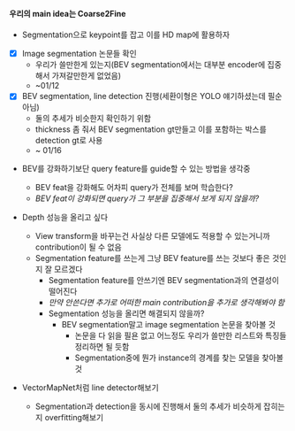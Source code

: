 #### 우리의 main idea는 Coarse2Fine
- Segmentation으로 keypoint를 잡고 이를 HD map에 활용하자
- [x] Image segmentation 논문들 확인
	- 우리가 쓸만한게 있는지(BEV segmentation에서는 대부분 encoder에 집중해서 가져갈만한게 없었음)
	- ~01/12
- [x] BEV segmentation, line detection 진행(세환이형은 YOLO 얘기하셨는데 필순 아님)
	- 둘의 추세가 비슷한지 확인하기 위함
	- thickness 좀 줘서 BEV segmentation gt만들고 이를 포함하는 박스를 detection gt로 사용
	- ~ 01/16

- BEV를 강화하기보단 query feature를 guide할 수 있는 방법을 생각중
	- BEV feat을 강화해도 어차피 query가 전체를 보며 학습한다?
	- *BEV feat이 강화되면 query가 그 부분을 집중해서 보게 되지 않을까?*

- Depth 성능을 올리고 싶다
	- View transform을 바꾸는건 사실상 다른 모델에도 적용할 수 있는거니까 contribution이 될 수 없음
	- Segmentation feature를 쓰는게 그냥 BEV feature를 쓰는 것보다 좋은 것인지 잘 모르겠다
		- Segmentation feature를 안쓰기엔 BEV segmentation과의 연결성이 떨어진다
		- *만약 안쓴다면 추가로 어떠한 main contribution을 추가로 생각해봐야 함*
		- Segmentation 성능을 올리면 해결되지 않을까?
			- BEV segmentation말고 image segmentation 논문을 찾아볼 것
				- 논문을 다 읽을 필욘 없고 어느정도 우리가 쓸만한 리스트와 특징들 정리하면 될  듯함
				- Segmentation중에 뭔가 instance의 경계를 찾는 모델을 찾아볼 것

- VectorMapNet처럼 line detector해보기
	- Segmentation과 detection을 동시에 진행해서 둘의 추세가 비슷하게 잡히는지 overfitting해보기